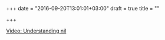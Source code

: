 +++
date = "2016-09-20T13:01:01+03:00"
draft = true
title = ""

+++

<p><a href="/stories/1012">Video: Understanding nil </a></p>
